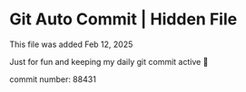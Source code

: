 # Git Auto Commit | Hidden File

This file was added Feb 12, 2025

Just for fun and keeping my daily git commit active 🤪

commit number: 88431
